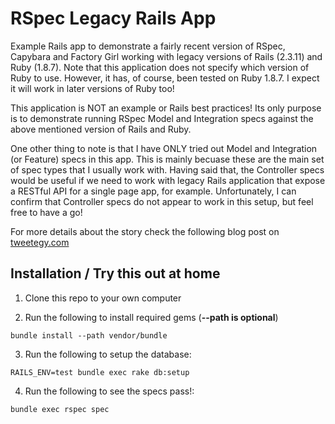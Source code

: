 # RSpec Legacy Rails App

Example Rails app to demonstrate a fairly recent version of RSpec, Capybara and Factory Girl working with legacy versions of Rails (2.3.11) and Ruby (1.8.7). Note that this application does not specify which version of Ruby to use. However, it has, of course, been tested on Ruby 1.8.7. I expect it will work in later versions of Ruby too!

This application is NOT an example or Rails best practices! Its only purpose is to demonstrate running RSpec Model and Integration specs against the above mentioned version of Rails and Ruby.

One other thing to note is that I have ONLY tried out Model and Integration (or Feature) specs in this app. This is mainly becuase these are the main set of spec types that I usually work with. Having said that, the Controller specs would be useful if we need to work with legacy Rails application that expose a RESTful API for a single page app, for example. Unfortunately, I can confirm that Controller specs do not appear to work in this setup, but feel free to have a go!

For more details about the story check the following blog post on [tweetegy.com](http://www.tweetegy.com/2014/03/legacy-rails-app-well-2-3-x-almost-latest-rspec-capybara-factory-girl/)

## Installation / Try this out at home

1. Clone this repo to your own computer

2. Run the following to install required gems (**--path is optional**)

 ```
bundle install --path vendor/bundle
```

3. Run the following to setup the database:

 ```
RAILS_ENV=test bundle exec rake db:setup
```

4. Run the following to see the specs pass!:

 ```
bundle exec rspec spec
```
